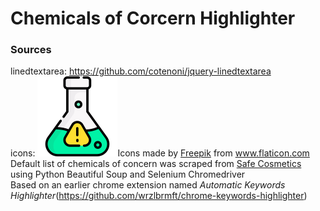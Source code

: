 # Chemicals of Corcern Highlighter

### Sources
linedtextarea: https://github.com/cotenoni/jquery-linedtextarea<br>
icons:  <span>
            <img src="https://github.com/gchoi17/highlight_harmful_chemicals/blob/master/src/icons/flask_128.png">Icons made by 
            <a href="http://www.freepik.com/" title="Freepik">Freepik</a> from 
            <a href="https://www.flaticon.com/" title="Flaticon">www.flaticon.com</a>
        </span><br>
Default list of chemicals of concern was scraped from <a href=http://www.safecosmetics.org/>Safe Cosmetics</a> using Python Beautiful Soup and Selenium Chromedriver<br>
Based on an earlier chrome extension named
*Automatic Keywords Highlighter*(https://github.com/wrzlbrmft/chrome-keywords-highlighter)<br>
